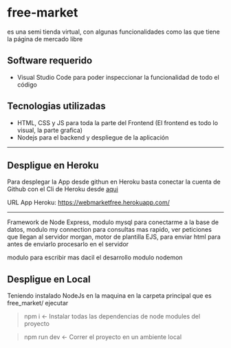 # free-market
es una semi tienda virtual, con algunas funcionalidades como las que tiene la página de mercado libre


## Software requerido

 * Visual Studio Code para poder inspeccionar la funcionalidad de todo el código

## Tecnologias utilizadas

 * HTML, CSS y JS para toda la parte del Frontend (El frontend es todo lo visual, la parte grafica)
 * Nodejs para el backend y despliegue de la aplicación
----
## Despligue en Heroku

Para desplegar la App desde githun en Heroku 
basta conectar la cuenta de Github con el Cli de Heroku
desde [aqui](https://dashboard.heroku.com/apps/freemarketapp/deploy/github)

URL App Heroku: https://webmarketfree.herokuapp.com/

---

Framework de Node Express, modulo mysql para conectarme a la base de datos, modulo my connection para consultas mas rapido, ver peticiones que llegan al servidor morgan, motor de plantilla EJS, para enviar html para antes de enviarlo procesarlo en el servidor

modulo para escribir mas dacil el desarrollo modulo nodemon

## Despligue en Local

Teniendo instalado NodeJs en la maquina en la carpeta principal que es free_market/ ejecutar

  > npm i                  <- Instalar todas las dependencias de node modules del proyecto
  
  > npm run dev            <- Correr el proyecto en un ambiente local